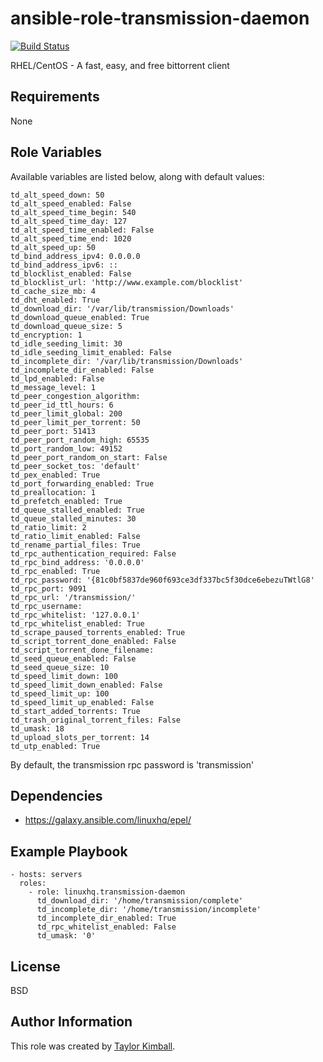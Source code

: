 # ansible-role-transmission-daemon

[![Build Status](https://travis-ci.org/linuxhq/ansible-role-transmission-daemon.svg?branch=master)](https://travis-ci.org/linuxhq/ansible-role-transmission-daemon)

RHEL/CentOS - A fast, easy, and free bittorrent client 

## Requirements

None

## Role Variables

Available variables are listed below, along with default values:

    td_alt_speed_down: 50
    td_alt_speed_enabled: False
    td_alt_speed_time_begin: 540
    td_alt_speed_time_day: 127
    td_alt_speed_time_enabled: False
    td_alt_speed_time_end: 1020
    td_alt_speed_up: 50
    td_bind_address_ipv4: 0.0.0.0
    td_bind_address_ipv6: ::
    td_blocklist_enabled: False
    td_blocklist_url: 'http://www.example.com/blocklist'
    td_cache_size_mb: 4
    td_dht_enabled: True
    td_download_dir: '/var/lib/transmission/Downloads'
    td_download_queue_enabled: True
    td_download_queue_size: 5
    td_encryption: 1
    td_idle_seeding_limit: 30
    td_idle_seeding_limit_enabled: False
    td_incomplete_dir: '/var/lib/transmission/Downloads'
    td_incomplete_dir_enabled: False
    td_lpd_enabled: False
    td_message_level: 1
    td_peer_congestion_algorithm:
    td_peer_id_ttl_hours: 6
    td_peer_limit_global: 200
    td_peer_limit_per_torrent: 50
    td_peer_port: 51413
    td_peer_port_random_high: 65535
    td_port_random_low: 49152
    td_peer_port_random_on_start: False
    td_peer_socket_tos: 'default'
    td_pex_enabled: True
    td_port_forwarding_enabled: True
    td_preallocation: 1
    td_prefetch_enabled: True
    td_queue_stalled_enabled: True
    td_queue_stalled_minutes: 30
    td_ratio_limit: 2
    td_ratio_limit_enabled: False
    td_rename_partial_files: True
    td_rpc_authentication_required: False
    td_rpc_bind_address: '0.0.0.0'
    td_rpc_enabled: True
    td_rpc_password: '{81c0bf5837de960f693ce3df337bc5f30dce6ebezuTWtlG8'
    td_rpc_port: 9091
    td_rpc_url: '/transmission/'
    td_rpc_username:
    td_rpc_whitelist: '127.0.0.1'
    td_rpc_whitelist_enabled: True
    td_scrape_paused_torrents_enabled: True
    td_script_torrent_done_enabled: False
    td_script_torrent_done_filename:
    td_seed_queue_enabled: False
    td_seed_queue_size: 10
    td_speed_limit_down: 100
    td_speed_limit_down_enabled: False
    td_speed_limit_up: 100
    td_speed_limit_up_enabled: False
    td_start_added_torrents: True
    td_trash_original_torrent_files: False
    td_umask: 18
    td_upload_slots_per_torrent: 14
    td_utp_enabled: True

By default, the transmission rpc password is 'transmission'

## Dependencies

 * https://galaxy.ansible.com/linuxhq/epel/

## Example Playbook

    - hosts: servers
      roles:
        - role: linuxhq.transmission-daemon
          td_download_dir: '/home/transmission/complete'
          td_incomplete_dir: '/home/transmission/incomplete'
          td_incomplete_dir_enabled: True
          td_rpc_whitelist_enabled: False
          td_umask: '0'

## License

BSD

## Author Information

This role was created by [Taylor Kimball](http://www.linuxhq.org).
